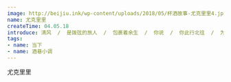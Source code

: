 ```yaml
---
image: http://beijiu.ink/wp-content/uploads/2018/05/杯酒故事-尤克里里4.jpg
name: 尤克里里
createTime: 04.05.18
introduce: 清风  /  是拨弦的旅人  /  包裹着余生  /  你说  /  你此行北往  /  为何  /  却坐着南来的车？
tags: 
- name: 当下
- name: 酒巷小调
---
```


尤克里里
